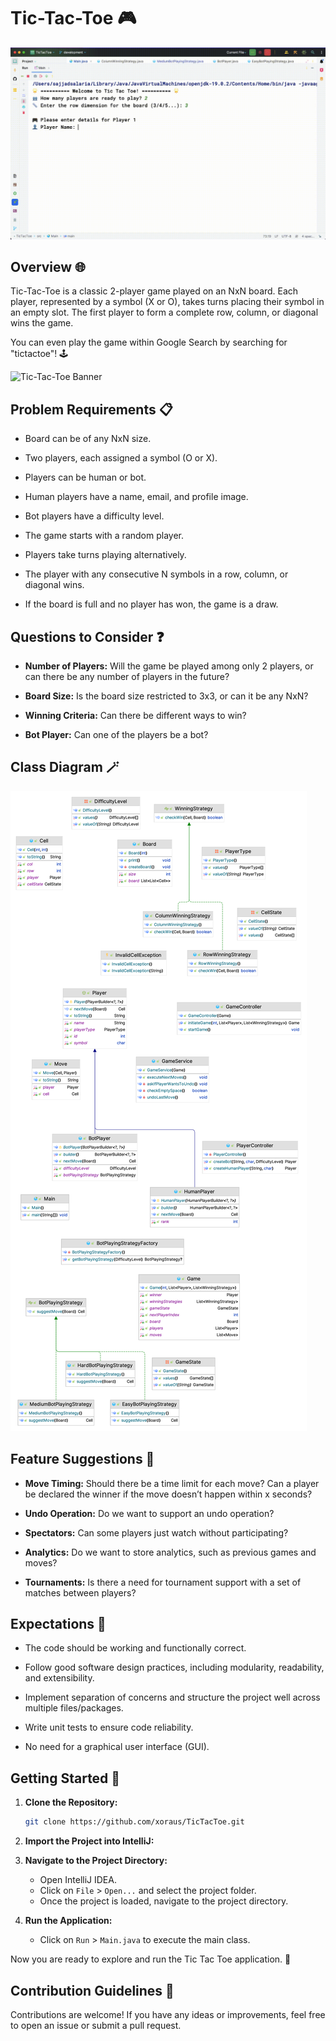 # Tic-Tac-Toe 🎮

![TicTacToe](TicTacToe.gif)

## Overview 🌐

Tic-Tac-Toe is a classic 2-player game played on an NxN board. Each player, represented by a symbol (X or O), takes turns placing their symbol in an empty slot. The first player to form a complete row, column, or diagonal wins the game.

You can even play the game within Google Search by searching for "tictactoe"! 🕹️

![Tic-Tac-Toe Banner](https://img.freepik.com/premium-vector/tic-tac-toe-game-vector-illustration-icon-template-design_665655-4580.jpg?w=150)

## Problem Requirements 📋

- Board can be of any NxN size.

- Two players, each assigned a symbol (O or X).

- Players can be human or bot.

- Human players have a name, email, and profile image.

- Bot players have a difficulty level.

- The game starts with a random player.

- Players take turns playing alternatively.

- The player with any consecutive N symbols in a row, column, or diagonal wins.

- If the board is full and no player has won, the game is a draw.

## Questions to Consider ❓

- **Number of Players:** Will the game be played among only 2 players, or can there be any number of players in the future?

- **Board Size:** Is the board size restricted to 3x3, or can it be any NxN?

- **Winning Criteria:** Can there be different ways to win?

- **Bot Player:** Can one of the players be a bot?

## Class Diagram 🪄

![Classes in  TicTacToe](ClassDiagram.png)


## Feature Suggestions 🚀

- **Move Timing:** Should there be a time limit for each move? Can a player be declared the winner if the move doesn’t happen within x seconds?

- **Undo Operation:** Do we want to support an undo operation?

- **Spectators:** Can some players just watch without participating?

- **Analytics:** Do we want to store analytics, such as previous games and moves?

- **Tournaments:** Is there a need for tournament support with a set of matches between players?

## Expectations 🎯

- The code should be working and functionally correct.

- Follow good software design practices, including modularity, readability, and extensibility.

- Implement separation of concerns and structure the project well across multiple files/packages.

- Write unit tests to ensure code reliability.

- No need for a graphical user interface (GUI).

## Getting Started 🚀

1. **Clone the Repository:**

   ```bash
   git clone https://github.com/xoraus/TicTacToe.git
   ```

2. **Import the Project into IntelliJ:**

3. **Navigate to the Project Directory:**
   - Open IntelliJ IDEA.
   - Click on `File` > `Open...` and select the project folder.
   - Once the project is loaded, navigate to the project directory.

4. **Run the Application:**
   - Click on `Run` > `Main.java` to execute the main class.

Now you are ready to explore and run the Tic Tac Toe application. 🎉
## Contribution Guidelines 🤝

Contributions are welcome! If you have any ideas or improvements, feel free to open an issue or submit a pull request.
